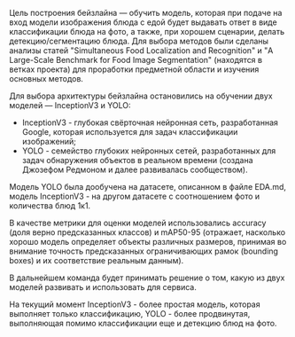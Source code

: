 Цель построения бейзлайна — обучить модель, которая при подаче на вход модели изображения блюда с едой будет выдавать ответ в виде классификации блюда на фото, а также, при хорошем сценарии, делать детекцию/сегментацию блюда.
Для выбора методов были сделаны анализы статей "Simultaneous Food Localization and Recognition" и "A Large-Scale Benchmark for Food Image Segmentation" (находятся в ветках проекта) для проработки предметной области и изучения основных методов.

Для выбора архитектуры бейзлайна остановились на обучении двух моделей — InceptionV3 и YOLO:

* InceptionV3 - глубокая свёрточная нейронная сеть, разработанная Google, которая используется для задач классификации изображений;
* YOLO - семейство глубоких нейронных сетей, разработанных для задач обнаружения объектов в реальном времени (создана Джозефом Редмоном и далее развивалась сообществом).

Модель YOLO была дообучена на датасете, описанном в файле EDA.md, модель InceptionV3 - на другом датасете с соотношением фото и количества блюд 1к1. 

В качестве метрики для оценки моделей использовались accuracy (доля верно предсказанных классов) и mAP50-95 (отражает, насколько хорошо модель определяет объекты различных размеров, принимая во внимание точность предсказанных ограничивающих рамок (bounding boxes) и их соответствие реальным данным).

В дальнейшем команда будет принимать решение о том, какую из двух моделей развивать и использовать для сервиса.

На текущий момент InceptionV3 - более простая модель, которая выполняет только классификацию, YOLO - более продвинутая, выполняющая помимо классификации еще и детекцию блюд на фото.

